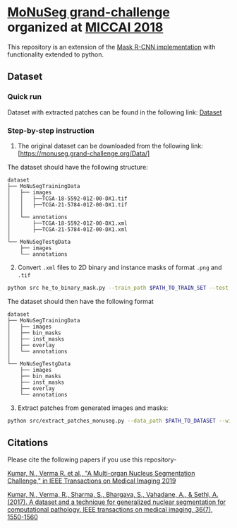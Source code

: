 # [MoNuSeg grand-challenge](https://monuseg.grand-challenge.org/) organized at [MICCAI 2018](https://www.miccai2018.org/en/)

This repository is an extension of the [Mask R-CNN implementation](https://github.com/ruchikaverma-iitg/MoNuSeg) with functionality extended to python.

## Dataset

### Quick run
Dataset with extracted patches can be found in the following link:
[Dataset](https://drive.google.com/drive/folders/1hUj9ToCYhIeIDOzfmj8BNp-BgLRRxbJX?usp=sharing)

### Step-by-step instruction
1. The original dataset can be downloaded from the following link: [https://monuseg.grand-challenge.org/Data/]

The dataset should have the following structure:
```
dataset
├── MoNuSegTrainingData
│   ├── images
│   │   ├──TCGA-18-5592-01Z-00-DX1.tif
│   │   ├──TCGA-21-5784-01Z-00-DX1.tif
│   │
│   └── annotations
│       ├──TCGA-18-5592-01Z-00-DX1.xml
│       ├──TCGA-21-5784-01Z-00-DX1.xml
│
└── MoNuSegTestgData
    ├── images
    └── annotations
```

2. Convert `.xml` files to 2D binary and instance masks of format `.png` and `.tif`

```bash
python src he_to_binary_mask.py --train_path $PATH_TO_TRAIN_SET --test_path $PATH_TO_TEST_SET
```

The dataset should then have the following format
```
dataset
├── MoNuSegTrainingData
│   ├── images
│   ├── bin_masks
│   ├── inst_masks
│   ├── overlay
│   └── annotations
│
└── MoNuSegTestgData
    ├── images
    ├── bin_masks
    ├── inst_masks
    ├── overlay
    └── annotations
```

3. Extract patches from generated images and masks:

```bash
python src/extract_patches_monuseg.py --data_path $PATH_TO_DATASET --window_size 128 --step_size 128
```


## Citations

Please cite the following papers if you use this repository-

[Kumar, N., Verma R. et al., "A Multi-organ Nucleus Segmentation Challenge," in IEEE Transactions on Medical Imaging 2019](https://ieeexplore.ieee.org/document/8880654)

[Kumar, N., Verma, R., Sharma, S., Bhargava, S., Vahadane, A., & Sethi, A. (2017). A dataset and a technique for generalized nuclear segmentation for computational pathology. IEEE transactions on medical imaging, 36(7), 1550-1560](https://ieeexplore.ieee.org/document/7872382)




